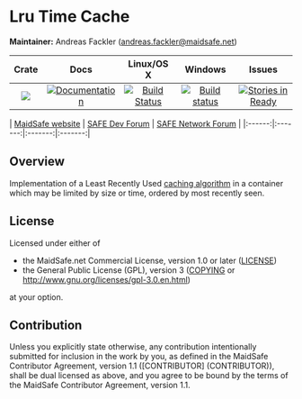 # Lru Time Cache

**Maintainer:** Andreas Fackler (andreas.fackler@maidsafe.net)

|Crate|Docs|Linux/OS X|Windows|Issues|
|:---:|:--:|:--------:|:-----:|:----:|
|[![](http://meritbadge.herokuapp.com/lru_time_cache)](https://crates.io/crates/lru_time_cache)|[![Documentation](https://docs.rs/lru_time_cache/badge.svg)](https://docs.rs/lru_time_cache)|[![Build Status](https://travis-ci.org/maidsafe/lru_time_cache.svg?branch=master)](https://travis-ci.org/maidsafe/lru_time_cache)|[![Build status](https://ci.appveyor.com/api/projects/status/15km1vxtg83qgvb5/branch/master?svg=true)](https://ci.appveyor.com/project/MaidSafe-QA/lru-time-cache/branch/master)|[![Stories in Ready](https://badge.waffle.io/maidsafe/lru_time_cache.png?label=ready&title=Ready)](https://waffle.io/maidsafe/lru_time_cache)|

| [MaidSafe website](https://maidsafe.net) | [SAFE Dev Forum](https://forum.safedev.org) | [SAFE Network Forum](https://safenetforum.org) |
|:------:|:-------:|:-------:|:-------:|

## Overview

Implementation of a Least Recently Used [caching algorithm](http://en.wikipedia.org/wiki/Cache_algorithms) in a container which may be limited by size or time, ordered by most recently seen.

## License

Licensed under either of

* the MaidSafe.net Commercial License, version 1.0 or later ([LICENSE](LICENSE))
* the General Public License (GPL), version 3 ([COPYING](COPYING) or http://www.gnu.org/licenses/gpl-3.0.en.html)

at your option.

## Contribution

Unless you explicitly state otherwise, any contribution intentionally submitted for inclusion in the
work by you, as defined in the MaidSafe Contributor Agreement, version 1.1 ([CONTRIBUTOR]
(CONTRIBUTOR)), shall be dual licensed as above, and you agree to be bound by the terms of the
MaidSafe Contributor Agreement, version 1.1.
